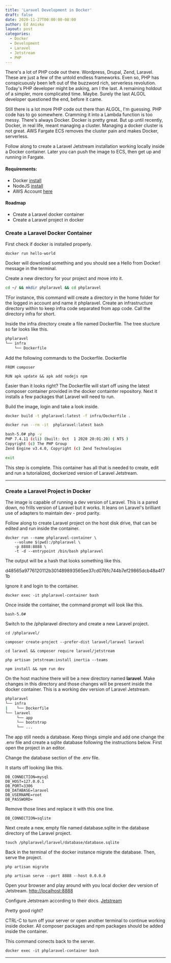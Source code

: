 ```yaml
---
title: 'Laravel Development in Docker'
draft: false
date: 2020-11-27T00:00:00-08:00
author: Ed Anisko
layout: post
categories:
  - Docker
  - Development
  - Laravel
  - Jetstream
  - PHP
---
```

There's a lot of PHP code out there.  Wordpress, Drupal, Zend, Laravel.  These are just a few of the untold endless frameworks.  Even so, PHP has conspicuously been left out of the buzzword rich, serverless revolution.  Today's PHP developer might be asking, am I the last. A remaining holdout of a simpler, more complicated time.  Maybe.  Surely the last ALGOL developer questioned the end, before it came.

Still there is a lot more PHP code out there than ALGOL, I'm guessing.  PHP code has to go somewhere.  Cramming it into a Lambda function is too messy.  There's always Docker.  Docker is pretty great.  But up until recently, Docker, in real life, meant managing a cluster.  Managing a docker cluster is not great.   AWS Fargate ECS removes the cluster pain and makes Docker, serverless.

Follow along to create a Laravel Jetstream installation working locally inside a Docker container.  Later you can push the image to ECS, then get up and running in Fargate.

#### Requirements:
- Docker [install](https://docs.docker.com/desktop/)
- NodeJS [install](https://nodejs.com)
- AWS Account [here](https://aws.amazon.com/)



#### Roadmap

- Create a Laravel docker container
- Create a Laravel project in docker
<!-- - Create a production ready image (coming soon)
- Release to Fargate ECS (coming soon) -->



### Create a Laravel Docker Container

First check if docker is installed properly.
```
docker run hello-world
```
Docker will download something and you should see a Hello from Docker! message in the terminal.


Create a new directory for your project and move into it.
```sh
cd ~/ && mkdir phplaravel && cd phplaravel
```
TFor instance, this command will create a directory in the home folder for the logged in account and name it phplaravel.  Create an infrastructure directory within to keep infra code separated from app code.  Call the directory infra for short. 

Inside the infra directory create a file named Dockerfile. The tree stucture so far looks like this. 

```sh
phplaravel
└── infra
    └── Dockerfile
 ```






Add the following commands to the Dockerfile. 
Dockerfile
```docker
FROM composer

RUN apk update && apk add nodejs npm
```

Easier than it looks right? The Dockerfile will start off using the latest composer container provided in the docker containter repository.  Next it installs a few packages that Laravel will need to run.  



Build the image, login and take a look inside.
```sh
docker build -t phplaravel:latest -f infra/Dockerfile .

docker run --rm -it  phplaravel:latest bash

bash-5.0# php -v
PHP 7.4.11 (cli) (built: Oct  1 2020 20:01:20) ( NTS )
Copyright (c) The PHP Group
Zend Engine v3.4.0, Copyright (c) Zend Technologies

exit
```

This step is complete.  This container has all that is needed to create, edit and run a tutorialized, dockerized version of Laravel Jetstream.

---













### Create a Laravel Project in Docker

The image is capable of running a dev version of Laravel.  This is a pared down, no frills version of Laravel but it works.  It leans on Laravel's brilliant use of adapters to maintain dev - prod parity.  

Follow along to create  Laravel project on the host disk drive, that can be edited and run inside the container.


```
docker run --name phplaravel-container \
    --volume $(pwd):/phplaravel \
    -p 8888:8888 \
    -t -d --entrypoint /bin/bash phplaravel
```

The output will be a hash that looks something like this. 

d48565a9776120112b301489893565ee37cd076fc744b7ef29865dcb48a4f71b

Ignore it and login to the container.

```
docker exec -it phplaravel-container bash
```

Once inside the container, the command prompt will look like this.
```
bash-5.0# 
```

Switch to the /phplaravel directory and create a new Laravel project.
```
cd /phplaravel/

composer create-project --prefer-dist laravel/laravel laravel

cd laravel && composer require laravel/jetstream

php artisan jetstream:install inertia --teams

npm install && npm run dev
```

On the host machine there will be a new directory named **laravel**.  Make changes in this directory and those changes will be present inside the docker container.  This is a working dev version of Laravel Jetstream.  

```sh
phplaravel
└── infra
|    └── Dockerfile
└── laravel    
     └── app
     └── bootstrap
     └── ...          
 ```


The app still needs a database.  Keep things simple and add one change the .env file and create a sqlite database following the instructions below.  First open the project in an editor.

Change the database section of the .env file.  

It starts off looking like this.
```
DB_CONNECTION=mysql
DB_HOST=127.0.0.1
DB_PORT=3306
DB_DATABASE=laravel
DB_USERNAME=root
DB_PASSWORD=
```

Remove those lines and replace it with this one line.
```
DB_CONNECTION=sqlite
```

Next create a new, empty file named database.sqlite in the database directory of the Laravel project. 
```
touch /phplaravel/laravel/database/database.sqlite
```

Back in the terminal of the docker instance migrate the database.  Then, serve the project.
```
php artisan migrate

php artisan serve --port 8888 --host 0.0.0.0
```

Open your browser and play around with you local docker dev version of Jetstream. <a href="http://localhost:8888" target="_blank">http://localhost:8888</a>

Configure Jetstream according to their docs. <a href="https://jetstream.laravel.com/" target="_blank">Jetstream</a>

Pretty good right?

CTRL-C to turn off your server or open another terminal to continue working inside docker. All composer packages and npm packages should be added inside the container.

This command conects back to the server.

```
docker exec -it phplaravel-container bash
```

---







